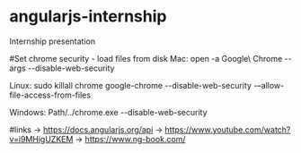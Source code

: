 # angularjs-internship
Internship presentation

#Set chrome security - load files from disk
Mac: 
open -a Google\ Chrome --args --disable-web-security

Linux: 
sudo killall chrome
google-chrome --disable-web-security -–allow-file-access-from-files

Windows:
Path/../chrome.exe --disable-web-security

#links
-> https://docs.angularjs.org/api
-> https://www.youtube.com/watch?v=i9MHigUZKEM
-> https://www.ng-book.com/
